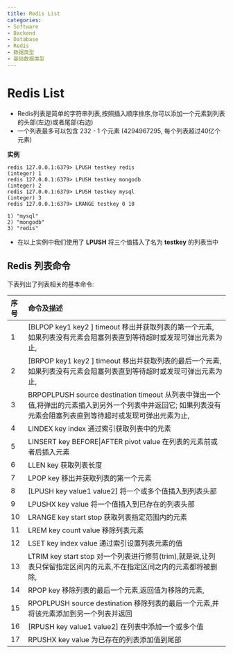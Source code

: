 ```yaml
---
title: Redis List
categories:
- Software
- Backend
- Database
- Redis
- 数据类型
- 基础数据类型
---
```

# Redis List

- Redis列表是简单的字符串列表,按照插入顺序排序,你可以添加一个元素到列表的头部(左边)或者尾部(右边)
- 一个列表最多可以包含 232 - 1 个元素 (4294967295, 每个列表超过40亿个元素)

**实例**

```shell
redis 127.0.0.1:6379> LPUSH testkey redis
(integer) 1
redis 127.0.0.1:6379> LPUSH testkey mongodb
(integer) 2
redis 127.0.0.1:6379> LPUSH testkey mysql
(integer) 3
redis 127.0.0.1:6379> LRANGE testkey 0 10

1) "mysql"
2) "mongodb"
3) "redis"
```

- 在以上实例中我们使用了 **LPUSH** 将三个值插入了名为 **testkey** 的列表当中

## Redis 列表命令

下表列出了列表相关的基本命令:

| 序号 | 命令及描述                                                   |
| :--- | :----------------------------------------------------------- |
| 1    | [BLPOP key1 key2 \] timeout  移出并获取列表的第一个元素, 如果列表没有元素会阻塞列表直到等待超时或发现可弹出元素为止, |
| 2    | [BRPOP key1 key2 \] timeout  移出并获取列表的最后一个元素, 如果列表没有元素会阻塞列表直到等待超时或发现可弹出元素为止, |
| 3    | BRPOPLPUSH source destination timeout  从列表中弹出一个值,将弹出的元素插入到另外一个列表中并返回它; 如果列表没有元素会阻塞列表直到等待超时或发现可弹出元素为止, |
| 4    | LINDEX key index  通过索引获取列表中的元素                   |
| 5    | LINSERT key BEFORE\|AFTER pivot value  在列表的元素前或者后插入元素 |
| 6    | LLEN key  获取列表长度                                       |
| 7    | LPOP key  移出并获取列表的第一个元素                         |
| 8    | [LPUSH key value1 value2\]  将一个或多个值插入到列表头部     |
| 9    | LPUSHX key value  将一个值插入到已存在的列表头部             |
| 10   | LRANGE key start stop  获取列表指定范围内的元素              |
| 11   | LREM key count value  移除列表元素                           |
| 12   | LSET key index value  通过索引设置列表元素的值               |
| 13   | LTRIM key start stop  对一个列表进行修剪(trim),就是说,让列表只保留指定区间内的元素,不在指定区间之内的元素都将被删除, |
| 14   | RPOP key  移除列表的最后一个元素,返回值为移除的元素,         |
| 15   | RPOPLPUSH source destination  移除列表的最后一个元素,并将该元素添加到另一个列表并返回 |
| 16   | [RPUSH key value1 value2\]  在列表中添加一个或多个值         |
| 17   | RPUSHX key value  为已存在的列表添加值到尾部                 |